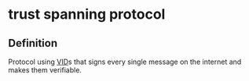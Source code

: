 # trust spanning protocol
## Definition
Protocol using [VID](verifiable-identifier)s that signs every single message on the internet and makes them verifiable.
